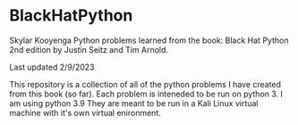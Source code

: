 # BlackHatPython
Skylar Kooyenga
Python problems learned from the book: Black Hat Python 2nd edition by Justin Seitz and Tim Arnold.

Last updated 2/9/2023

This repository is a collection of all of the python problems I have created from this book (so far).
Each problem is inteneded to be run on python 3. I am using python 3.9
They are meant to be run in a Kali Linux virtual machine with it's own virtual enironment.
